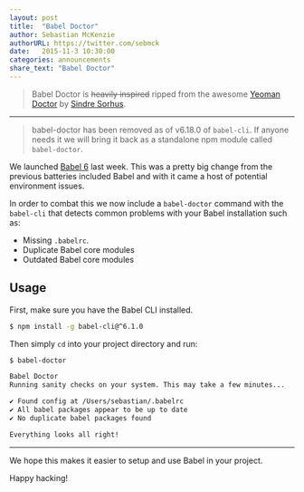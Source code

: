 ```yaml
---
layout: post
title:  "Babel Doctor"
author: Sebastian McKenzie
authorURL: https://twitter.com/sebmck
date:   2015-11-3 10:30:00
categories: announcements
share_text: "Babel Doctor"
---
```


> Babel Doctor is <s>heavily inspired</s> ripped from the awesome
> [Yeoman Doctor](https://github.com/yeoman/doctor) by
> [Sindre Sorhus](https://github.com/sindresorhus).

---

> babel-doctor has been removed as of v6.18.0 of `babel-cli`. If anyone needs it we will bring it back as a standalone npm module called `babel-doctor`.

<!--truncate-->

We launched [Babel 6](https://babeljs.io/blog/2015/10/29/6.0.0/) last week. This was a
pretty big change from the previous batteries included Babel and with it came a host of
potential environment issues.

In order to combat this we now include a `babel-doctor` command with the `babel-cli` that
detects common problems with your Babel installation such as:

- Missing `.babelrc`.
- Duplicate Babel core modules
- Outdated Babel core modules

## Usage

First, make sure you have the Babel CLI installed.

```sh
$ npm install -g babel-cli@^6.1.0
```

Then simply `cd` into your project directory and run:

```sh
$ babel-doctor

Babel Doctor
Running sanity checks on your system. This may take a few minutes...

✔ Found config at /Users/sebastian/.babelrc
✔ All babel packages appear to be up to date
✔ No duplicate babel packages found

Everything looks all right!

```

----

We hope this makes it easier to setup and use Babel in your project.

Happy hacking!
